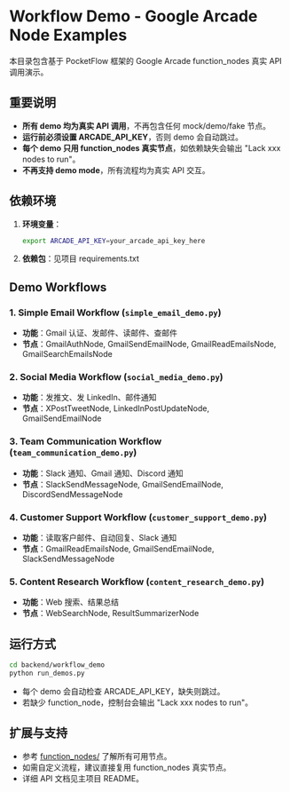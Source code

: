 # Workflow Demo - Google Arcade Node Examples

本目录包含基于 PocketFlow 框架的 Google Arcade function_nodes 真实 API 调用演示。

## 重要说明

- **所有 demo 均为真实 API 调用**，不再包含任何 mock/demo/fake 节点。
- **运行前必须设置 ARCADE_API_KEY**，否则 demo 会自动跳过。
- **每个 demo 只用 function_nodes 真实节点**，如依赖缺失会输出 "Lack xxx nodes to run"。
- **不再支持 demo mode**，所有流程均为真实 API 交互。

## 依赖环境

1. **环境变量**：
   ```bash
   export ARCADE_API_KEY=your_arcade_api_key_here
   ```
2. **依赖包**：见项目 requirements.txt

## Demo Workflows

### 1. Simple Email Workflow (`simple_email_demo.py`)
- **功能**：Gmail 认证、发邮件、读邮件、查邮件
- **节点**：GmailAuthNode, GmailSendEmailNode, GmailReadEmailsNode, GmailSearchEmailsNode

### 2. Social Media Workflow (`social_media_demo.py`)
- **功能**：发推文、发 LinkedIn、邮件通知
- **节点**：XPostTweetNode, LinkedInPostUpdateNode, GmailSendEmailNode

### 3. Team Communication Workflow (`team_communication_demo.py`)
- **功能**：Slack 通知、Gmail 通知、Discord 通知
- **节点**：SlackSendMessageNode, GmailSendEmailNode, DiscordSendMessageNode

### 4. Customer Support Workflow (`customer_support_demo.py`)
- **功能**：读取客户邮件、自动回复、Slack 通知
- **节点**：GmailReadEmailsNode, GmailSendEmailNode, SlackSendMessageNode

### 5. Content Research Workflow (`content_research_demo.py`)
- **功能**：Web 搜索、结果总结
- **节点**：WebSearchNode, ResultSummarizerNode

## 运行方式

```bash
cd backend/workflow_demo
python run_demos.py
```

- 每个 demo 会自动检查 ARCADE_API_KEY，缺失则跳过。
- 若缺少 function_node，控制台会输出 "Lack xxx nodes to run"。

## 扩展与支持

- 参考 [function_nodes/](../agent/function_nodes/) 了解所有可用节点。
- 如需自定义流程，建议直接复用 function_nodes 真实节点。
- 详细 API 文档见主项目 README。